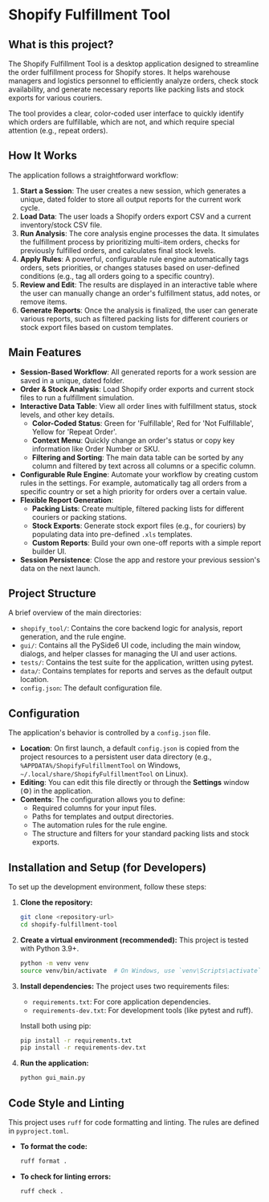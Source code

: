 # Shopify Fulfillment Tool

## What is this project?

The Shopify Fulfillment Tool is a desktop application designed to streamline the order fulfillment process for Shopify stores. It helps warehouse managers and logistics personnel to efficiently analyze orders, check stock availability, and generate necessary reports like packing lists and stock exports for various couriers.

The tool provides a clear, color-coded user interface to quickly identify which orders are fulfillable, which are not, and which require special attention (e.g., repeat orders).

## How It Works

The application follows a straightforward workflow:
1.  **Start a Session**: The user creates a new session, which generates a unique, dated folder to store all output reports for the current work cycle.
2.  **Load Data**: The user loads a Shopify orders export CSV and a current inventory/stock CSV file.
3.  **Run Analysis**: The core analysis engine processes the data. It simulates the fulfillment process by prioritizing multi-item orders, checks for previously fulfilled orders, and calculates final stock levels.
4.  **Apply Rules**: A powerful, configurable rule engine automatically tags orders, sets priorities, or changes statuses based on user-defined conditions (e.g., tag all orders going to a specific country).
5.  **Review and Edit**: The results are displayed in an interactive table where the user can manually change an order's fulfillment status, add notes, or remove items.
6.  **Generate Reports**: Once the analysis is finalized, the user can generate various reports, such as filtered packing lists for different couriers or stock export files based on custom templates.

## Main Features

-   **Session-Based Workflow**: All generated reports for a work session are saved in a unique, dated folder.
-   **Order & Stock Analysis**: Load Shopify order exports and current stock files to run a fulfillment simulation.
-   **Interactive Data Table**: View all order lines with fulfillment status, stock levels, and other key details.
    -   **Color-Coded Status**: Green for 'Fulfillable', Red for 'Not Fulfillable', Yellow for 'Repeat Order'.
    -   **Context Menu**: Quickly change an order's status or copy key information like Order Number or SKU.
    -   **Filtering and Sorting**: The main data table can be sorted by any column and filtered by text across all columns or a specific column.
-   **Configurable Rule Engine**: Automate your workflow by creating custom rules in the settings. For example, automatically tag all orders from a specific country or set a high priority for orders over a certain value.
-   **Flexible Report Generation**:
    -   **Packing Lists**: Create multiple, filtered packing lists for different couriers or packing stations.
    -   **Stock Exports**: Generate stock export files (e.g., for couriers) by populating data into pre-defined `.xls` templates.
    -   **Custom Reports**: Build your own one-off reports with a simple report builder UI.
-   **Session Persistence**: Close the app and restore your previous session's data on the next launch.

## Project Structure

A brief overview of the main directories:
-   `shopify_tool/`: Contains the core backend logic for analysis, report generation, and the rule engine.
-   `gui/`: Contains all the PySide6 UI code, including the main window, dialogs, and helper classes for managing the UI and user actions.
-   `tests/`: Contains the test suite for the application, written using pytest.
-   `data/`: Contains templates for reports and serves as the default output location.
-   `config.json`: The default configuration file.

## Configuration

The application's behavior is controlled by a `config.json` file.
-   **Location**: On first launch, a default `config.json` is copied from the project resources to a persistent user data directory (e.g., `%APPDATA%/ShopifyFulfillmentTool` on Windows, `~/.local/share/ShopifyFulfillmentTool` on Linux).
-   **Editing**: You can edit this file directly or through the **Settings** window (⚙️) in the application.
-   **Contents**: The configuration allows you to define:
    -   Required columns for your input files.
    -   Paths for templates and output directories.
    -   The automation rules for the rule engine.
    -   The structure and filters for your standard packing lists and stock exports.

## Installation and Setup (for Developers)

To set up the development environment, follow these steps:

1.  **Clone the repository:**
    ```bash
    git clone <repository-url>
    cd shopify-fulfillment-tool
    ```

2.  **Create a virtual environment (recommended):**
    This project is tested with Python 3.9+.
    ```bash
    python -m venv venv
    source venv/bin/activate  # On Windows, use `venv\Scripts\activate`
    ```

3.  **Install dependencies:**
    The project uses two requirements files:
    -   `requirements.txt`: For core application dependencies.
    -   `requirements-dev.txt`: For development tools (like pytest and ruff).

    Install both using pip:
    ```bash
    pip install -r requirements.txt
    pip install -r requirements-dev.txt
    ```

4.  **Run the application:**
    ```bash
    python gui_main.py
    ```

## Code Style and Linting

This project uses `ruff` for code formatting and linting. The rules are defined in `pyproject.toml`.

-   **To format the code:**
    ```bash
    ruff format .
    ```
-   **To check for linting errors:**
    ```bash
    ruff check .
    ```
